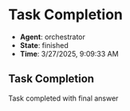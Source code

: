 # Task Completion

- **Agent**: orchestrator
- **State**: finished
- **Time**: 3/27/2025, 9:09:33 AM

## Task Completion

Task completed with final answer

